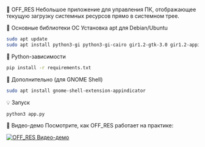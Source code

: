 🔌 OFF_RES
Небольшое приложение для управления ПК, отображающее текущую загрузку системных ресурсов прямо в системном трее. 
 
📁 Основные библиотеки ОС
Установка apt для Debian/Ubuntu
```bash
sudo apt update
sudo apt install python3-gi python3-gi-cairo gir1.2-gtk-3.0 gir1.2-appindicator3-0.1
```
📁 Python-зависимости
```bash
pip install -r requirements.txt
```

📁 Дополнительно (для GNOME Shell)
```bash
sudo apt install gnome-shell-extension-appindicator
```

💡 Запуск
```bash
python3 app.py
```

🎥 Видео-демо
Посмотрите, как OFF_RES работает на практике:

[![OFF_RES Видео-демо](https://img.youtube.com/vi/AVzxt623t2A/0.jpg)](https://www.youtube.com/watch?v=lcWTL0O7paI)


